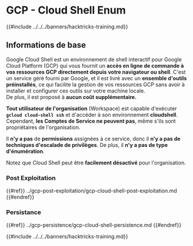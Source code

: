 # GCP - Cloud Shell Enum

{{#include ../../../banners/hacktricks-training.md}}

## Informations de base

Google Cloud Shell est un environnement de shell interactif pour Google Cloud Platform (GCP) qui vous fournit un **accès en ligne de commande à vos ressources GCP directement depuis votre navigateur ou shell**. C'est un service géré fourni par Google, et il est livré avec un **ensemble d'outils préinstallés**, ce qui facilite la gestion de vos ressources GCP sans avoir à installer et configurer ces outils sur votre machine locale.\
De plus, il est proposé à **aucun coût supplémentaire.**

**Tout utilisateur de l'organisation** (Workspace) est capable d'exécuter **`gcloud cloud-shell ssh`** et d'accéder à son environnement **cloudshell**. Cependant, **les Comptes de Service ne peuvent pas**, même s'ils sont propriétaires de l'organisation.

Il **n'y a pas** de **permissions** assignées à ce service, donc il **n'y a pas de techniques d'escalade de privilèges**. De plus, il **n'y a pas de type d'énumération**.

Notez que Cloud Shell peut être **facilement désactivé** pour l'organisation.

### Post Exploitation

{{#ref}}
../gcp-post-exploitation/gcp-cloud-shell-post-exploitation.md
{{#endref}}

### Persistance

{{#ref}}
../gcp-persistence/gcp-cloud-shell-persistence.md
{{#endref}}

{{#include ../../../banners/hacktricks-training.md}}
